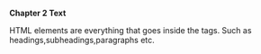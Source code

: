 **Chapter 2 Text**

HTML elements are everything that goes inside the tags. Such as headings,subheadings,paragraphs etc.